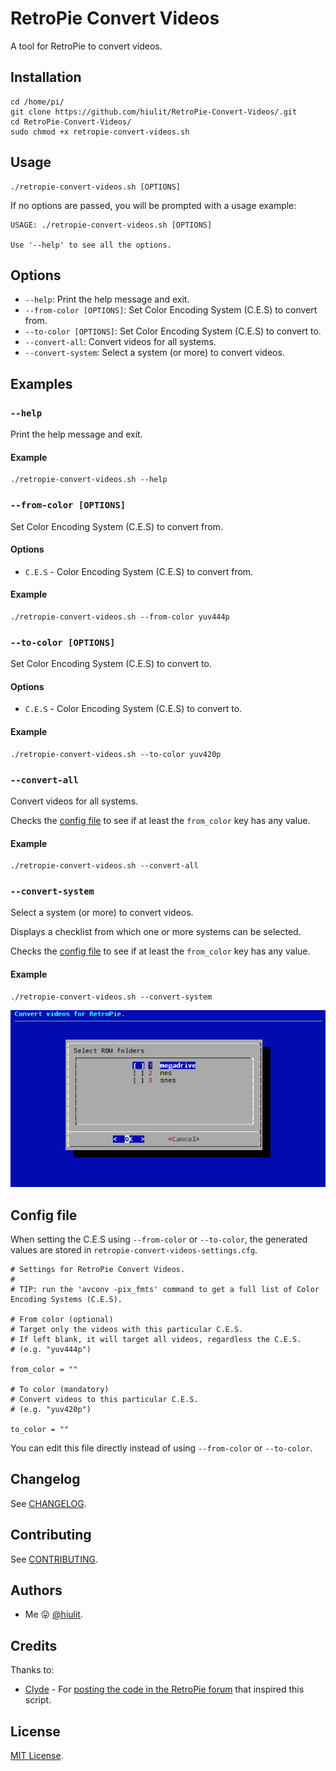 # RetroPie Convert Videos

A tool for RetroPie to convert videos.

## Installation

```
cd /home/pi/
git clone https://github.com/hiulit/RetroPie-Convert-Videos/.git
cd RetroPie-Convert-Videos/
sudo chmod +x retropie-convert-videos.sh
```

## Usage

```
./retropie-convert-videos.sh [OPTIONS]
```

If no options are passed, you will be prompted with a usage example:

```
USAGE: ./retropie-convert-videos.sh [OPTIONS]

Use '--help' to see all the options.
```

## Options

* `--help`: Print the help message and exit.
* `--from-color [OPTIONS]`: Set Color Encoding System (C.E.S) to convert from.
* `--to-color [OPTIONS]`: Set Color Encoding System (C.E.S) to convert to.
* `--convert-all`: Convert videos for all systems.
* `--convert-system`: Select a system (or more) to convert videos.

## Examples

### `--help`

Print the help message and exit.

#### Example

```
./retropie-convert-videos.sh --help
```

### `--from-color [OPTIONS]`

Set Color Encoding System (C.E.S) to convert from.

#### Options

* `C.E.S` - Color Encoding System (C.E.S) to convert from.

#### Example

```
./retropie-convert-videos.sh --from-color yuv444p
```

### `--to-color [OPTIONS]`

Set Color Encoding System (C.E.S) to convert to.

#### Options

* `C.E.S` - Color Encoding System (C.E.S) to convert to.

#### Example

```
./retropie-convert-videos.sh --to-color yuv420p
```

### `--convert-all`

Convert videos for all systems.

Checks the [config file](/retropie-convert-videos-settings.cfg) to see if at least the `from_color` key has any value.

#### Example

```
./retropie-convert-videos.sh --convert-all
```

### `--convert-system`

Select a system (or more) to convert videos.

Displays a checklist from which one or more systems can be selected.

Checks the [config file](/retropie-convert-videos-settings.cfg) to see if at least the `from_color` key has any value.

#### Example

```
./retropie-convert-videos.sh --convert-system
```

![RetroPie Convert Videos checklist example](examples/retropie-convert-videos-checklist.jpg)

## Config file

When setting the C.E.S using `--from-color` or `--to-color`, the generated values are stored in `retropie-convert-videos-settings.cfg`.

```
# Settings for RetroPie Convert Videos.
#
# TIP: run the 'avconv -pix_fmts' command to get a full list of Color Encoding Systems (C.E.S).

# From color (optional)
# Target only the videos with this particular C.E.S.
# If left blank, it will target all videos, regardless the C.E.S.
# (e.g. "yuv444p")

from_color = ""

# To color (mandatory)
# Convert videos to this particular C.E.S.
# (e.g. "yuv420p")

to_color = ""

```

You can edit this file directly instead of using `--from-color` or `--to-color`.

## Changelog

See [CHANGELOG](/CHANGELOG.md).

## Contributing

See [CONTRIBUTING](/CONTRIBUTING.md).

## Authors

* Me 😛 [@hiulit](https://github.com/hiulit).

## Credits

Thanks to:

* [Clyde](https://retropie.org.uk/forum/user/clyde) - For [posting the code in the RetroPie forum](https://retropie.org.uk/forum/topic/15362/here-s-a-script-to-batch-convert-yuv-4-4-4-videos-to-yuv-4-2-0-in-retropie-linux) that inspired this script.

## License

[MIT License](/LICENSE).
